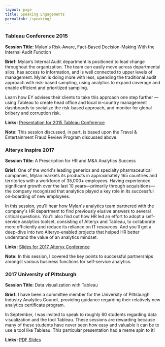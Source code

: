 ```yaml
---
layout: page
title: Speaking Engagements
permalink: /speaking/
---
```



### Tableau Conference 2015

**Session Title:** Mylan's Risk-Aware, Fact-Based Decision-Making With the Internal Audit Function  

**Brief:** Mylan’s Internal Audit department is positioned to lead change throughout the organization. The team can easily move across departmental silos, has access to information, and is well connected to upper levels of management. Mylan is doing more with less, upending the traditional audit approach with risk-based sampling, using analytics to expand coverage and enable efficient and prioritized sampling.  

Learn how EY advises their clients to take this approach one step further — using Tableau to create head office and local in-country management dashboards to socialize the risk-based approach, and monitor for global bribery and corruption risk. 

**Links:** [Presentation for 2015 Tableau Conference](https://www.dropbox.com/s/gu0kt8gqd4iald2/151008_TableauSession1814.pdf?dl=0)    

**Note:** This session discussed, in part, is based upon the Travel & Entertainment Fraud Review Program discussed above.  

### Alteryx Inspire 2017

**Session Title:** A Prescription for HR and M&A Analytics Success

**Brief:** One of the world's leading generics and specialty pharmaceutical companies, Mylan markets its products in approximately 165 countries and territories with a workforce of 35,000+ employees. Having experienced significant growth over the last 10 years—primarily through acquisitions—the company recognized that analytics played a key role in its successful on-boarding of new employees.  

In this session, you'll hear how Mylan's analytics team partnered with the company's HR department to find previously elusive answers to several critical questions. You'll also find out how HR led an effort to adopt a self-service analytics toolset, consisting of Alteryx and Tableau, to collaborate more efficiently and reduce its reliance on IT resources. And you'll get a deep-dive into two Alteryx-enabled projects that helped HR better understand the value of an analytics mindset.  

**Links:** [Slides for 2017 Alteryx Conference](https://www.dropbox.com/s/qlhn7d2eao8cmpz/Alteryx%20Inspire%202017%20Presentation.pdf?dl=0)    

**Note:** In this session, I covered the key points to successful partnerships amongst various business functions for self-service analytics.  

### 2017 University of Pittsburgh

**Session Title:** Data visualization with Tableau  

**Brief:** I have been a committee member for the University of Pittsburgh Industry Analytics Council, providing guidance regarding their relatively new analytics certificate program.  

In September, I was invited to speak to roughly 60 students regarding data visualization and the tool Tableau.  These sessions are rewarding because many of these students have never seen how easy and valuable it can be to use a tool like Tableau.  This particular presentation had a meme spin to it!    

**Links:** [PDF Slides](https://www.dropbox.com/s/9mowobxgjg3xqog/170929_PITT%20Presentation%20FINAL.pdf?dl=0)    